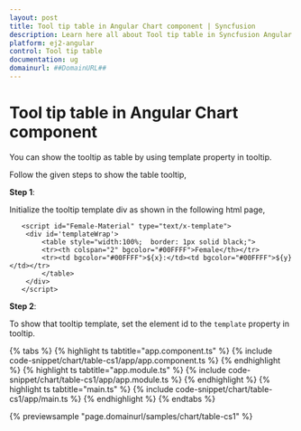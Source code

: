 ```yaml
---
layout: post
title: Tool tip table in Angular Chart component | Syncfusion
description: Learn here all about Tool tip table in Syncfusion Angular Chart component of Syncfusion Essential JS 2 and more.
platform: ej2-angular
control: Tool tip table 
documentation: ug
domainurl: ##DomainURL##
---
```


# Tool tip table in Angular Chart component

You can show the tooltip as table by using template property in tooltip.

Follow the given steps to show the table tooltip,

**Step 1**:

Initialize the tooltip template div as shown in the following html page,

```
   <script id="Female-Material" type="text/x-template">
    <div id='templateWrap'>
        <table style="width:100%;  border: 1px solid black;">
        <tr><th colspan="2" bgcolor="#00FFFF">Female</th></tr>
        <tr><td bgcolor="#00FFFF">${x}:</td><td bgcolor="#00FFFF">${y}</td></tr>
        </table>
    </div>
   </script>

```

**Step 2**:

To show that tooltip template, set the element id to the `template` property in tooltip.

{% tabs %}
{% highlight ts tabtitle="app.component.ts" %}
{% include code-snippet/chart/table-cs1/app/app.component.ts %}
{% endhighlight %}
{% highlight ts tabtitle="app.module.ts" %}
{% include code-snippet/chart/table-cs1/app/app.module.ts %}
{% endhighlight %}
{% highlight ts tabtitle="main.ts" %}
{% include code-snippet/chart/table-cs1/app/main.ts %}
{% endhighlight %}
{% endtabs %}
  
{% previewsample "page.domainurl/samples/chart/table-cs1" %}
